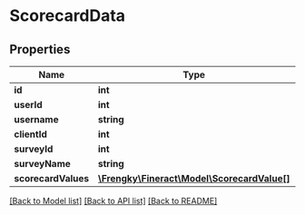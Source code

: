 # ScorecardData

## Properties
Name | Type | Description | Notes
------------ | ------------- | ------------- | -------------
**id** | **int** |  | [optional] 
**userId** | **int** |  | [optional] 
**username** | **string** |  | [optional] 
**clientId** | **int** |  | [optional] 
**surveyId** | **int** |  | [optional] 
**surveyName** | **string** |  | [optional] 
**scorecardValues** | [**\Frengky\Fineract\Model\ScorecardValue[]**](ScorecardValue.md) |  | [optional] 

[[Back to Model list]](../../README.md#documentation-for-models) [[Back to API list]](../../README.md#documentation-for-api-endpoints) [[Back to README]](../../README.md)

